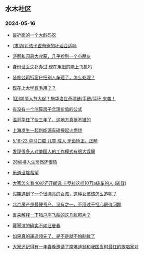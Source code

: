 ## 水木社区 
### 2024-05-16

+ [最近面的一个大龄码农](https://www.mysmth.net/nForum/article/WorkingLife/45190)

+ [[求助]对孩子说爸爸的坏话合适吗](https://www.mysmth.net/nForum/article/FamilyLife/1766697641)

+ [游颐和园最大收获，几乎捡到一个小朋友](https://www.mysmth.net/nForum/article/ChildEducation/2381236)

+ [身份证丢失补办过 现在用旧的能上飞机吗](https://www.mysmth.net/nForum/article/Travel/993496)

+ [装修公司拆窗户把别人车砸了，怎么处理？](https://www.mysmth.net/nForum/article/AutoWorld/1944831552)

+ [现在上大学有毛用？？](https://www.mysmth.net/nForum/article/GaoKao/555398)

+ [[团购]情人节大促！施华洛世奇项链/手链/耳环 来袭！](https://www.mysmth.net/nForum/article/ADAgent_TG/1321340)

+ [有没有一个估算房子合理价值的公式](https://www.mysmth.net/nForum/article/OurEstate/2975071)

+ [温哥华住了快三年了，这地方真挺不错的](https://www.mysmth.net/nForum/article/Canada/97065)

+ [上海发生一起新能源车碰撞起火燃烧](https://www.mysmth.net/nForum/article/GreenAuto/1575346)

+ [5.16-23 卓马口腔 儿童 成人 牙齿矫正，正畸](https://www.mysmth.net/nForum/article/ADAgent_TG/1321411)

+ [发现很多人对美国人的工作模式有很大误解](https://www.mysmth.net/nForum/article/WorkingLife/46468)

+ [28偷换人生居然还很热](https://www.mysmth.net/nForum/article/FamilyLife/1766692738)

+ [乐道没啥希望](https://www.mysmth.net/nForum/article/GreenAuto/1576472)

+ [大家怎么看40岁还开朗逸 卡罗拉这样10万a级车的人 (转载)](https://www.mysmth.net/nForum/article/AutoWorld/1944832363)

+ [假期遇到了一个很漂亮的女孩，这种女孩该怎么追呢？](https://www.mysmth.net/nForum/article/Love/6295046)

+ [北京房产是最硬资产，没有之一，不用过于担心房价问题](https://www.mysmth.net/nForum/article/OurEstate/2974860)

+ [谁来解释一下猎户座飞船的这几张照片？](https://www.mysmth.net/nForum/article/Aero/387739)

+ [幂幂演的确实不如汪曼春](https://www.mysmth.net/nForum/article/TV/1682097)

+ [如果真的遥遥领先了，是不是就不怕制裁了](https://www.mysmth.net/nForum/article/MMJoke/1634819140)

+ [大家还记得有一年春晚邀请了席琳迪翁和我国当时最红的歌唱家对](https://www.mysmth.net/nForum/article/TVShow/1543968)

